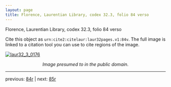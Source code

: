 ```yaml
---
layout: page
title: Florence, Laurentian Library, codex 32.3, folio 84 verso
---
```


Florence, Laurentian Library, codex 32.3, folio 84 verso

Cite this object as `urn:cite2:citelaur:laur32pages.v1:84v`.  The full image is linked to a citation tool you can use to cite regions of the image.

[![laur32_3_0176](http://www.homermultitext.org/iipsrv?IIIF=/project/homer/pyramidal/deepzoom/citelaur/laur32imgs/v1/laur32_3_0176.tif/full/800,/0/default.jpg)](http://www.homermultitext.org/ict2/?urn=urn:cite2:citelaur:laur32imgs.v1:laur32_3_0176) 

<p style="text-align: center; font-style: italic;">Image presumed to in the public domain.</p>

---

previous: [84r](../84r/) | next: [85r](../85r/)
